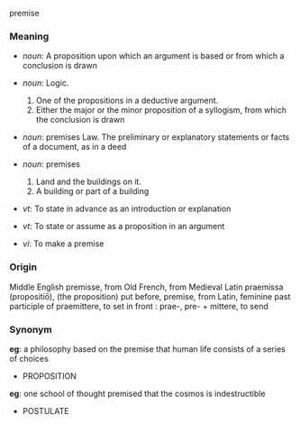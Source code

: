 premise
### Meaning
+ _noun_: A proposition upon which an argument is based or from which a conclusion is drawn
+ _noun_: Logic.
   1. One of the propositions in a deductive argument.
   2. Either the major or the minor proposition of a syllogism, from which the conclusion is drawn
+ _noun_: premises Law. The preliminary or explanatory statements or facts of a document, as in a deed
+ _noun_: premises
   1. Land and the buildings on it.
   2. A building or part of a building

+ _vt_: To state in advance as an introduction or explanation
+ _vt_: To state or assume as a proposition in an argument
+ _vi_: To make a premise

### Origin

Middle English premisse, from Old French, from Medieval Latin praemissa (propositiō), (the proposition) put before, premise, from Latin, feminine past participle of praemittere, to set in front : prae-, pre- + mittere, to send

### Synonym

__eg__: a philosophy based on the premise that human life consists of a series of choices

+ PROPOSITION

__eg__: one school of thought premised that the cosmos is indestructible

+ POSTULATE


